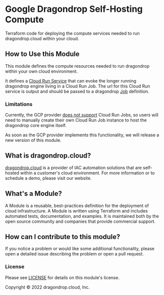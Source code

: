 # Google Dragondrop Self-Hosting Compute
Terraform code for deploying the compute services needed to run dragondrop.cloud within your cloud.

## How to Use this Module
This module defines the compute resources needed to run dragondrop within your own cloud environment.

It defines a [Cloud Run Service](https://github.com/dragondrop-cloud/cloud-run-job-http-trigger) that can
evoke the longer running dragondrop engine living in a Cloud Run Job. The url for this Cloud Run service
is output and should be passed to a dragondrop [Job](https://docs.dragondrop.cloud/product-docs/getting-started/creating-a-job)
definition.

### Limitations
Currently, the GCP provider [does not support](https://github.com/hashicorp/terraform-provider-google/issues/11743)
 Cloud Run Jobs, so users will need to manually create their own Cloud Run Job instance to host the dragondrop core engine itself.

As soon as the GCP provider implements this functionality, we will release a new version of this module.

## What is dragondrop.cloud?
[dragondrop.cloud](https://dragondrop.cloud) is a provider of IAC automation solutions that are self-hosted
within a customer's cloud environment. For more information or to schedule a demo, please visit our website.

## What's a Module?
A Module is a reusable, best-practices definition for the deployment of cloud infrastructure. 
A Module is written using Terraform and includes automated tests, documentation, and examples.
It is maintained both by the open source community and companies that provide commercial support.

## How can I contribute to this module?
If you notice a problem or would like some additional functionality, please open a detailed issue describing
the problem or open a pull request.

### License
Please see [LICENSE](LICENSE) for details on this module's license.

Copyright © 2022 dragondrop.cloud, Inc.
